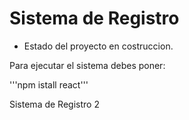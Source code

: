 <H1>Sistema de Registro</H1>

- Estado del proyecto en costruccion.

Para ejecutar el sistema debes poner:

'''npm istall react'''

Sistema de Registro 2
